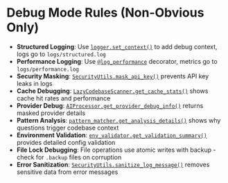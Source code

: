 # Debug Mode Rules (Non-Obvious Only)

- **Structured Logging**: Use [`logger.set_context()`](../../logger.py:190) to add debug context, logs go to `logs/structured.log`
- **Performance Logging**: Use [`@log_performance`](../../logger.py:315) decorator, metrics go to `logs/performance.log`
- **Security Masking**: [`SecurityUtils.mask_api_key()`](../../security_utils.py:27) prevents API key leaks in logs
- **Cache Debugging**: [`LazyCodebaseScanner.get_cache_stats()`](../../lazy_file_scanner.py:337) shows cache hit rates and performance
- **Provider Debug**: [`AIProcessor.get_provider_debug_info()`](../../ai.py:131) returns masked provider details
- **Pattern Analysis**: [`pattern_matcher.get_analysis_details()`](../../pattern_matcher.py:238) shows why questions trigger codebase context
- **Environment Validation**: [`env_validator.get_validation_summary()`](../../env_validator.py:265) provides detailed config validation
- **File Lock Debugging**: File operations use atomic writes with backup - check for `.backup` files on corruption
- **Error Sanitization**: [`SecurityUtils.sanitize_log_message()`](../../security_utils.py:168) removes sensitive data from error messages